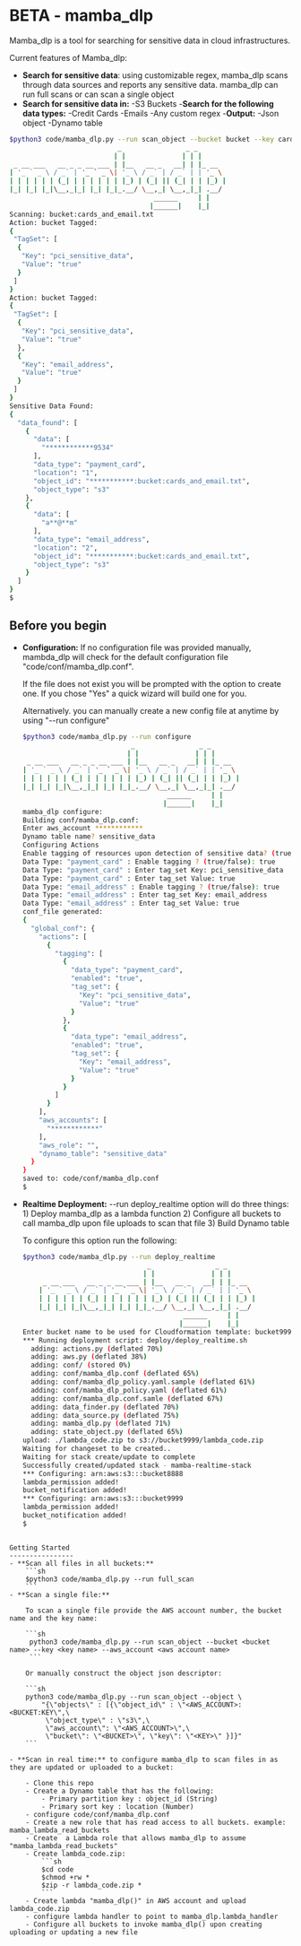 
BETA - mamba_dlp
================

Mamba_dlp is a tool for searching for sensitive data in cloud infrastructures.

Current features of Mamba_dlp:

- **Search for sensitive data**: using customizable regex, mamba_dlp scans through data sources and reports any sensitive data. mamba_dlp can run full scans or can scan a single object 
- **Search for sensitive data in:**
	-S3 Buckets
-**Search for the following data types:**
	-Credit Cards
	-Emails
	-Any custom regex
-**Output:**
	-Json object
	-Dynamo table

```sh
$python3 code/mamba_dlp.py --run scan_object --bucket bucket --key cards_and_email.txt --aws_account ************
                           _                _ _       
                          | |              | | |      
 _ __ ___   __ _ _ __ ___ | |__   __ _   __| | |_ __  
| '_ ` _ \ / _` | '_ ` _ \| '_ \ / _` | / _` | | '_ \ 
| | | | | | (_| | | | | | | |_) | (_| || (_| | | |_) |
|_| |_| |_|\__,_|_| |_| |_|_.__/ \__,_| \__,_|_| .__/ 
                                    ______     | |    
                                   |______|    |_|    
Scanning: bucket:cards_and_email.txt
Action: bucket Tagged: 
{
 "TagSet": [
  {
   "Key": "pci_sensitive_data",
   "Value": "true"
  }
 ]
}
Action: bucket Tagged: 
{
 "TagSet": [
  {
   "Key": "pci_sensitive_data",
   "Value": "true"
  },
  {
   "Key": "email_address",
   "Value": "true"
  }
 ]
}
Sensitive Data Found:
{
  "data_found": [
    {
      "data": [
        "************9534"
      ],
      "data_type": "payment_card",
      "location": "1",
      "object_id": "***********:bucket:cards_and_email.txt",
      "object_type": "s3"
    },
    {
      "data": [
        "a**@**m"
      ],
      "data_type": "email_address",
      "location": "2",
      "object_id": "***********:bucket:cards_and_email.txt",
      "object_type": "s3"
    }
  ]
}
$
```

Before you begin 
----------------
- **Configuration:**
	If no configuration file was provided manually, mambda_dlp will check for the default configuration file "code/conf/mamba_dlp.conf".

	If the file does not exist you will be prompted with the option to create one. If you chose "Yes" a quick wizard will build one for you.

	Alternatively. you can manually create a new config file at anytime by using  "--run configure"

	```sh
	$python3 code/mamba_dlp.py --run configure
	                           _                _ _       
	                          | |              | | |      
	 _ __ ___   __ _ _ __ ___ | |__   __ _   __| | |_ __  
	| '_ ` _ \ / _` | '_ ` _ \| '_ \ / _` | / _` | | '_ \ 
	| | | | | | (_| | | | | | | |_) | (_| || (_| | | |_) |
	|_| |_| |_|\__,_|_| |_| |_|_.__/ \__,_| \__,_|_| .__/ 
	                                    ______     | |    
	                                   |______|    |_|    
	mamba_dlp configure:
	Building conf/mamba_dlp.conf:
	Enter aws_account ************
	Dynamo table name? sensitive_data
	Configuring Actions
	Enable tagging of resources upon detection of sensitive data? (true/false): true
	Data Type: "payment_card" : Enable tagging ? (true/false): true
	Data Type: "payment_card" : Enter tag_set Key: pci_sensitive_data
	Data Type: "payment_card" : Enter tag_set Value: true
	Data Type: "email_address" : Enable tagging ? (true/false): true
	Data Type: "email_address" : Enter tag_set Key: email_address
	Data Type: "email_address" : Enter tag_set Value: true
	conf_file generated:
	{
	  "global_conf": {
	    "actions": [
	      {
	        "tagging": [
	          {
	            "data_type": "payment_card",
	            "enabled": "true",
	            "tag_set": {
	              "Key": "pci_sensitive_data",
	              "Value": "true"
	            }
	          },
	          {
	            "data_type": "email_address",
	            "enabled": "true",
	            "tag_set": {
	              "Key": "email_address",
	              "Value": "true"
	            }
	          }
	        ]
	      }
	    ],
	    "aws_accounts": [
	      "************"
	    ],
	    "aws_role": "",
	    "dynamo_table": "sensitive_data"
	  }
	}
	saved to: code/conf/mamba_dlp.conf
	$
	```




- **Realtime Deployment:**
	--run deploy_realtime option will do three things:
		1) Deploy mamba_dlp as a lambda function
		2) Configure all buckets to call mamba_dlp upon file uploads to scan that file
		3) Build Dynamo table
	
	To configure this option run the following:

	```sh
	$python3 code/mamba_dlp.py --run deploy_realtime
		                           _                _ _       
		                          | |              | | |      
		 _ __ ___   __ _ _ __ ___ | |__   __ _   __| | |_ __  
		| '_ ` _ \ / _` | '_ ` _ \| '_ \ / _` | / _` | | '_ \ 
		| | | | | | (_| | | | | | | |_) | (_| || (_| | | |_) |
		|_| |_| |_|\__,_|_| |_| |_|_.__/ \__,_| \__,_|_| .__/ 
		                                    ______     | |    
		                                   |______|    |_|     
	Enter bucket name to be used for Cloudformation template: bucket9999
	*** Running deployment script: deploy/deploy_realtime.sh
	  adding: actions.py (deflated 70%)
	  adding: aws.py (deflated 38%)
	  adding: conf/ (stored 0%)
	  adding: conf/mamba_dlp.conf (deflated 65%)
	  adding: conf/mamba_dlp_policy.yaml.sample (deflated 61%)
	  adding: conf/mamba_dlp_policy.yaml (deflated 61%)
	  adding: conf/mamba_dlp.conf.samle (deflated 67%)
	  adding: data_finder.py (deflated 70%)
	  adding: data_source.py (deflated 75%)
	  adding: mamba_dlp.py (deflated 71%)
	  adding: state_object.py (deflated 65%)
	upload: ./lambda_code.zip to s3://bucket9999/lambda_code.zip     
	Waiting for changeset to be created..
	Waiting for stack create/update to complete
	Successfully created/updated stack - mamba-realtime-stack
	*** Configuring: arn:aws:s3:::bucket8888
	lambda_permission added!
	bucket_notification added!
	*** Configuring: arn:aws:s3:::bucket9999
	lambda_permission added!
	bucket_notification added!
	$
```

Getting Started 
----------------
- **Scan all files in all buckets:**
	```sh
	$python3 code/mamba_dlp.py --run full_scan
	```
- **Scan a single file:**

	To scan a single file provide the AWS account number, the bucket name and the key name:

	```sh
	 python3 code/mamba_dlp.py --run scan_object --bucket <bucket name> --key <key name> --aws_account <aws account name>
	 ```

	Or manually construct the object json descriptor:

	```sh
	python3 code/mamba_dlp.py --run scan_object --object \
		"{\"objects\" : [{\"object_id\" : \"<AWS_ACCOUNT>:<BUCKET:KEY\",\
		 \"object_type\" : \"s3\",\
		 \"aws_account\": \"<AWS_ACCOUNT>\",\
		 \"bucket\": \"<BUCKET>\", \"key\": \"<KEY>\" }]}"
	```

- **Scan in real time:** to configure mamba_dlp to scan files in as they are updated or uploaded to a bucket:

	- Clone this repo
	- Create a Dynamo table that has the following:
		- Primary partition key : object_id (String)
		- Primary sort key : location (Number)
	- configure code/conf/mamba_dlp.conf
	- Create a new role that has read access to all buckets. example: mamba_lambda_read_buckets
	- Create  a Lambda role that allows mamba_dlp to assume "mamba_lambda_read_buckets"
	- Create lambda_code.zip:
		```sh
		$cd code
		$chmod +rw *
		$zip -r lambda_code.zip *
		```
	- Create lambda "mamba_dlp()" in AWS account and upload lambda_code.zip
	- configure lambda handler to point to mamba_dlp.lambda_handler
	- Configure all buckets to invoke mamba_dlp() upon creating uploading or updating a new file

